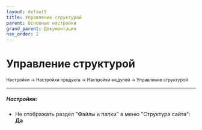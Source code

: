 ```yaml
---
layout: default
title: Управление структурой
parent: Основные настройки
grand_parent: Документация
nav_order: 2
---
```


# Управление структурой

<sub>Настройки → Настройки продукта → Настройки модулей → Управление структурой</sub>

---

##### **Настройки:**

- Не отображать раздел "Файлы и папки" в меню "Структура сайта": **Да**

<br>
